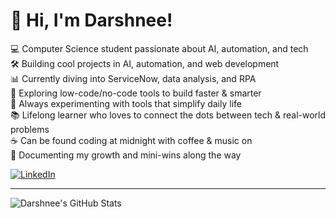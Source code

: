 # 👋 Hi, I'm Darshnee!


💻 Computer Science student passionate about AI, automation, and tech  
🛠️ Building cool projects in AI, automation, and web development  
📊 Currently diving into ServiceNow, data analysis, and RPA  
🌟 Exploring low-code/no-code tools to build faster & smarter  
🎯 Always experimenting with tools that simplify daily life  
📚 Lifelong learner who loves to connect the dots between tech & real-world problems  
☕ Can be found coding at midnight with coffee & music on  
🌈 Documenting my growth and mini-wins along the way  


[![LinkedIn](https://img.shields.io/badge/-Let’s%20Connect-blueviolet?style=for-the-badge&logo=linkedin&logoColor=white)](https://www.linkedin.com/in/darshnee-sunderraj-b31987249/)

---

![Darshnee's GitHub Stats](https://github-readme-stats.vercel.app/api?username=darshneesunderraj&show_icons=true&theme=radical&hide_border=true)

